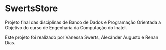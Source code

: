 # SwertsStore

Projeto final das disciplinas de Banco de Dados e Programação Orientada a Objetivo do curso de Engenharia da Computação do Inatel. 

Este projeto foi realizado por Vanessa Swerts, Alexânder Augusto e Renan Dias. 
